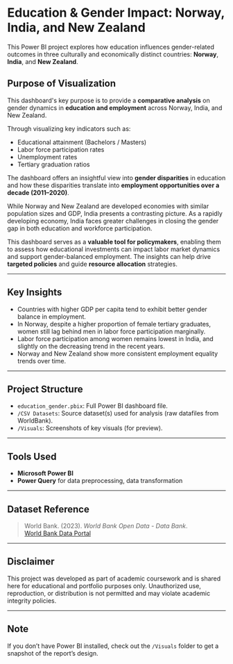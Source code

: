 # Education & Gender Impact: Norway, India, and New Zealand

This Power BI project explores how education influences gender-related outcomes in three culturally and economically distinct countries: **Norway**, **India**, and **New Zealand**.

## Purpose of Visualization
This dashboard's key purpose is to provide a **comparative analysis** on gender dynamics in **education and employment** across Norway, India, and New Zealand.

Through visualizing key indicators such as:
- Educational attainment (Bachelors / Masters)
- Labor force participation rates
- Unemployment rates
- Tertiary graduation ratios

The dashboard offers an insightful view into **gender disparities** in education and how these disparities translate into **employment opportunities over a decade (2011–2020)**.

While Norway and New Zealand are developed economies with similar population sizes and GDP, India presents a contrasting picture. As a rapidly developing economy, India faces greater challenges in closing the gender gap in both education and workforce participation.

This dashboard serves as a **valuable tool for policymakers**, enabling them to assess how educational investments can impact labor market dynamics and support gender-balanced employment. The insights can help drive **targeted policies** and guide **resource allocation** strategies.

---

## Key Insights
- Countries with higher GDP per capita tend to exhibit better gender balance in employment.
- In Norway, despite a higher proportion of female tertiary graduates, women still lag behind men in labor force participation marginally.
- Labor force participation among women remains lowest in India, and slightly on the decreasing trend in the recent years.
- Norway and New Zealand show more consistent employment equality trends over time.

---

## Project Structure
- `education_gender.pbix`: Full Power BI dashboard file.
- `/CSV Datasets`: Source dataset(s) used for analysis (raw datafiles from WorldBank).
- `/Visuals`: Screenshots of key visuals (for preview).

---

## Tools Used
- **Microsoft Power BI**
- **Power Query** for data preprocessing, data transformation
  
---

## Dataset Reference

> World Bank. (2023). *World Bank Open Data - Data Bank*.  
> [World Bank Data Portal](https://databank.worldbank.org/reports.aspx?source=2&country=)

---
## Disclaimer
This project was developed as part of academic coursework and is shared here for educational and portfolio purposes only.
Unauthorized use, reproduction, or distribution is not permitted and may violate academic integrity policies.

---

## Note

If you don’t have Power BI installed, check out the `/Visuals` folder to get a snapshot of the report’s design.

